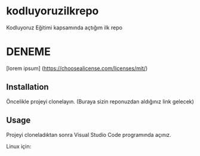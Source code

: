 # kodluyoruzilkrepo
Kodluyoruz Eğitimi kapsamında açtığım ilk repo

# DENEME
[lorem ipsum] (https://choosealicense.com/licenses/mit/)


## Installation
Öncelikle projeyi clonelayın. (Buraya sizin reponuzdan aldığınız link gelecek)

## Usage
Projeyi cloneladıktan sonra Visual Studio Code programında açınız.

Linux için:


